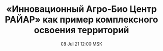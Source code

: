 ---
title: "«Инновационный Агро-Био Центр РАЙАР» как пример комплексного освоения территорий"
date: "08 Jul 21 12:00 MSK"
draft: false
speakers: ["andrey-sobkalov"]
---